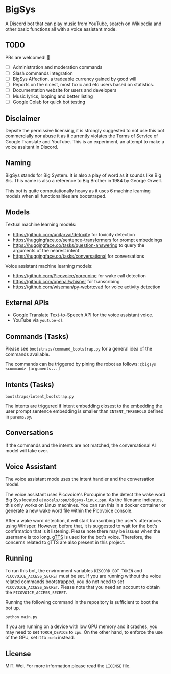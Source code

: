 # BigSys

A Discord bot that can play music from YouTube, search on Wikipedia and other basic functions all with a voice assistant mode.

## TODO

PRs are welcomed! 🙏

- [ ] Administration and moderation commands
- [ ] Slash commands integration
- [ ] BigSys Affection, a tradeable currency gained by good will
- [ ] Reports on the nicest, most toxic and etc users based on statistics.
- [ ] Documentation website for users and developers
- [ ] Music lyrics, looping and better listing
- [ ] Google Colab for quick bot testing

## Disclaimer

Depsite the permissive licensing, it is strongly suggested to not use this bot commercially nor abuse it as it currently violates the Terms of Service of Google Translate and YouTube. This is an experiment, an attempt to make a voice assitant in Discord.

## Naming

BigSys stands for Big System. It is also a play of word as it sounds like Big Sis. This name is also a reference to Big Brother in 1984 by George Orwell.

This bot is quite computationally heavy as it uses 6 machine learning models when all functionalities are bootstraped.

## Models

Textual machine learning models:
- https://github.com/unitaryai/detoxify for toxicity detection
- https://huggingface.co/sentence-transformers for prompt embeddings
- https://huggingface.co/tasks/question-answering to query the arguments of the nearest intent
- https://huggingface.co/tasks/conversational for conversations

Voice assistant machine learning models:
- https://github.com/Picovoice/porcupine for wake call detection
- https://github.com/openai/whisper for transcribing
- https://github.com/wiseman/py-webrtcvad for voice activity detection

## External APIs

- Google Translate Text-to-Speech API for the voice assistant voice.
- YouTube via `youtube-dl`

## Commands (Tasks) 

Please see `bootstraps/command_bootstrap.py`
for a general idea of the commands available.

The commands can be triggered by pining the robot as follows: `@bigsys <command> [arguments...]`

## Intents (Tasks)

`bootstraps/intent_bootstrap.py`

The intents are triggered if intent embedding closest to the embedding the user prompt sentence embedding is smaller than `INTENT_THRESHOLD` defined in `params.py`.

## Conversations

If the commands and the intents are not matched, the conversational AI model will take over.

## Voice Assistant

The voice assistant mode uses the intent handler and the conversation model.

The voice assistant uses Picovoice's Porcupine to the detect the wake word Big Sys located at `models/ppn/bigsys-linux.ppn`. As the filename indicates, this only works on Linux machines. You can run this in a docker container or generate a new wake word file within the Picovoice console.

After a wake word detection, it will start transcribing the user's utterances using Whisper. However, before that, it is suggested to wait for the bot's confirmation that is it listening. Please note there may be issues when the username is too long. [gTTS](https://github.com/pndurette/gTTS) is used for the bot's voice. Therefore, the concerns related to gTTS are also present in this project.

## Running

To run this bot, the environment variables `DISCORD_BOT_TOKEN` and `PICOVOICE_ACCESS_SECRET` must be set. If you are running without the voice related commands bootstrapped, you do not need to set `PICOVOICE_ACCESS_SECRET`. Please note that you need an account to obtain the `PICOVOICE_ACCESS_SECRET`.

Running the following command in the repository is sufficient to boot the bot up.

```sh
python main.py
```

If you are running on a device with low GPU memory and it crashes, you may need to set `TORCH_DEVICE` to `cpu`. On the other hand, to enforce the use of the GPU, set it to `cuda` instead.

## License

MIT. Wei. For more information please read the `LICENSE` file.